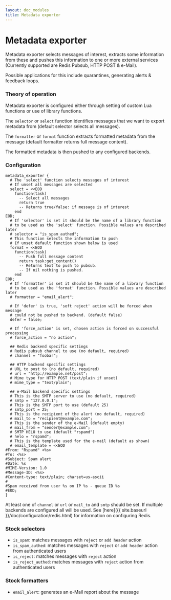 ```yaml
---
layout: doc_modules
title: Metadata exporter
---
```


# Metadata exporter

Metadata exporter selects messages of interest, extracts some information from these and pushes this information to one or more external services (Currently supported are Redis Pubsub, HTTP POST & e-Mail).

Possible applications for this include quarantines, generating alerts & feedback loops.

### Theory of operation

Metadata exporter is configured either through setting of custom Lua functions or use of library functions.

The `selector` or `select` function identifies messages that we want to export metadata from (default selector selects all messages).

The `formatter` or `format` function extracts formatted metadata from the message (default formatter returns full message content).

The formatted metadata is then pushed to any configured backends.

### Configuration

~~~ucl
metadata_exporter {
  # The 'select' function selects messages of interest
  # If unset all messages are selected
  select = <<EOD
    function(task)
      -- Select all messages
      return true
      -- Returns true/false: if message is of interest
    end
EOD;
  # If 'selector' is set it should be the name of a library function
  # to be used as the 'select' function. Possible values are described later
  # selector = "is_spam_authed";
  # This function selects the information to push
  # If unset default function shown below is used
  format = <<EOD
    function(task)
      -- Push full message content
      return task:get_content()
      -- Returns text to push to pubsub.
      -- If nil nothing is pushed.
    end
EOD;
  # If 'formatter' is set it should be the name of a library function
  # to be used as the 'format' function. Possible values are described later
  # formatter = "email_alert";

  # If 'defer' is true, 'soft reject' action will be forced when message
  # could not be pushed to backend. (default false)
  defer = false;

  # If 'force_action' is set, chosen action is forced on successful processing
  # force_action = "no action";

  ## Redis backend specific settings
  # Redis pubsub channel to use (no default, required)
  # channel = "foobar";

  ## HTTP backend specific settings
  # URL to post to (no default, required)
  # url = "http://example.net/post";
  # Mime type for HTTP POST (text/plain if unset)
  # mime_type = "text/plain";

  ## e-Mail backend specific settings
  # This is the SMTP server to use (no default, required)
  # smtp = "127.0.0.1";
  # This is the SMTP port to use (default 25)
  # smtp_port = 25;
  # This is the recipient of the alert (no default, required)
  # mail_to = "recipient@example.com";
  # This is the sender of the e-Mail (default empty)
  # mail_from = "sender@example.com";
  # SMTP HELO to use (default "rspamd")
  # helo = "rspamd";
  # This is the template used for the e-mail (default as shown)
  # email_template = <<EOD
#From: "Rspamd" <%s>
#To: <%s>
#Subject: Spam alert
#Date: %s
#MIME-Version: 1.0
#Message-ID: <%s>
#Content-type: text/plain; charset=us-ascii
#
#Spam received from user %s on IP %s - queue ID %s
#EOD;
}
~~~

At least one of `channel` or `url` or `mail_to` and `smtp` should be set. If multiple backends are configured all will be used. See [here]({{ site.baseurl }}/doc/configuration/redis.html) for information on configuring Redis.

### Stock selectors

 - `is_spam`: matches messages with `reject` or `add header` action
 - `is_spam_authed`: matches messages with `reject` or `add header` action from authenticated users
 - `is_reject`: matches messages with `reject` action
 - `is_reject_authed`: matches messages with `reject` action from authenticated users

### Stock formatters

 - `email_alert`: generates an e-Mail report about the message
